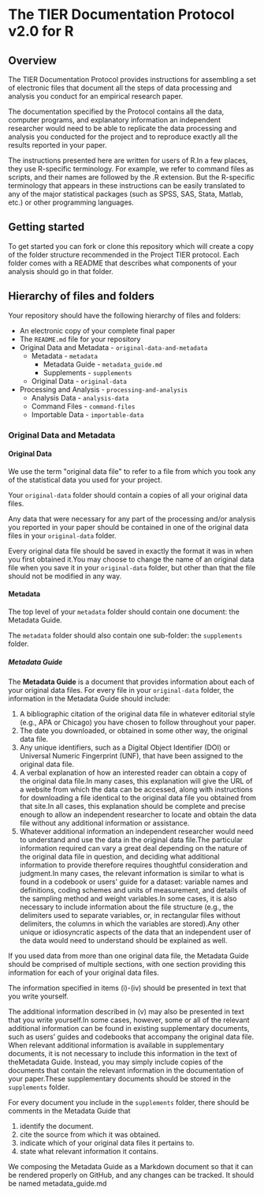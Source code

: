 # The TIER Documentation Protocol v2.0 for R

## Overview 

The TIER Documentation Protocol provides instructions for assembling a 
set of electronic files that document all the steps of data processing 
and analysis you conduct for an empirical research paper. 

The documentation specified by the Protocol contains all the data, 
computer programs, and explanatory information an independent researcher 
would need to be able to replicate the data processing and analysis you 
conducted for the project and to reproduce exactly all the results 
reported in your paper.

The instructions presented here are written for users of R.In a few 
places, they use R-specific terminology. For example, we refer to 
command files as scripts, and their names are followed by the .R 
extension. But the R-specific terminology that appears in these 
instructions can be easily translated to any of the major statistical 
packages (such as SPSS, SAS, Stata, Matlab, etc.) or other programming 
languages.

## Getting started

To get started you can fork or clone this repository which will create a copy of the folder structure recommended in the Project TIER protocol. Each folder comes with a README that describes what components of your analysis should go in that folder.

## Hierarchy of files and folders

Your repository should have the following hierarchy of files and folders:

- An electronic copy of your complete final paper
- The `README.md` file for your repository
- Original Data and Metadata - `original-data-and-metadata`
    + Metadata - `metadata`
        - Metadata Guide - `metadata_guide.md`
        - Supplements - `supplements`
    + Original Data - `original-data`
- Processing and Analysis - `processing-and-analysis`
    + Analysis Data - `analysis-data`
    + Command Files - `command-files`
    + Importable Data - `importable-data`

### Original Data and Metadata

#### Original Data

We use the term "original data file" to refer to a file from which you took any of the statistical data you used for your project.

Your `original-data` folder should contain a copies of all your original data files.

Any data that were necessary for any part of the processing and/or analysis you reported in your paper should be contained in one of the original data files in your `original-data` folder.

Every original data file should be saved in exactly the format it was in when you first obtained it.You may choose to change the name of an original data file when you save it in your `original-data` folder, but other than that the file should not be modified in any way.

#### Metadata

The top level of your `metadata` folder should contain one document: the Metadata Guide.

The `metadata` folder should also contain one sub-folder: the `supplements` folder.

##### Metadata Guide

The **Metadata Guide** is a document that provides information about each of your original data files. For every file in your `original-data` folder, the information in the Metadata Guide should include:

1. A bibliographic citation of the original data file in whatever editorial style (e.g., APA or Chicago) you have chosen to follow throughout your paper.
1. The date you downloaded, or obtained in some other way, the original data file.
1. Any unique identifiers, such as a Digital Object Identifier (DOI) or Universal Numeric Fingerprint (UNF), that have been assigned to the original data file.
1. A verbal explanation of how an interested reader can obtain a copy of the original data file.In many cases, this explanation will give the URL of a website from which the data can be accessed, along with instructions for downloading a file identical to the original data file you obtained from that site.In all cases, this explanation should be complete and precise enough to allow an independent researcher to locate and obtain the data file without any additional information or assistance.
1. Whatever additional information an independent researcher would need to understand and use the data in the original data file.The particular information required can vary a great deal depending on the nature of the original data file in question, and deciding what additional information to provide therefore requires thoughtful consideration and judgment.In many cases, the relevant information is similar to what is found in a codebook or users' guide for a dataset: variable names and definitions, coding schemes and units of measurement, and details of the sampling method and weight variables.In some cases, it is also necessary to include information about the file structure (e.g., the delimiters used to separate variables, or, in rectangular files without delimiters, the columns in which the variables are stored).Any other unique or idiosyncratic aspects of the data that an independent user of the data would need to understand should be explained as well.

If you used data from more than one original data file, the Metadata Guide should be comprised of multiple sections, with one section providing this information for each of your original data files.

The information specified in items (i)-(iv) should be presented in text that you write yourself.

The additional information described in (v) may also be presented in text that you write yourself.In some cases, however, some or all of the relevant additional information can be found in existing supplementary documents, such as users’ guides and codebooks that accompany the original data file. When relevant additional information is available in supplementary documents, it is not necessary to include this information in the text of theMetadata Guide. Instead, you may simply include copies of the documents that contain the relevant information in the documentation of your paper.These supplementary documents should be stored in the `supplements` folder.

For every document you include in the `supplements` folder, there should be comments in the Metadata Guide that
1. identify the document.
1. cite the source from which it was obtained.
1. indicate which of your original data files it pertains to.
1. state what relevant information it contains.

We composing the Metadata Guide as a Markdown document so that it can be rendered properly on GitHub, and any changes can be tracked. It should be named metadata_guide.md